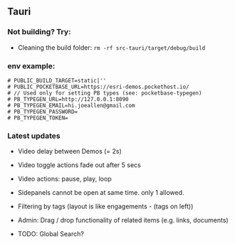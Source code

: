 ## Tauri

### Not building? Try:

- Cleaning the build folder: `rm -rf src-tauri/target/debug/build`

### env example:

```
# PUBLIC_BUILD_TARGET=static|''
# PUBLIC_POCKETBASE_URL=https://esri-demos.pockethost.io/
# // Used only for setting PB types (see: pocketbase-typegen)
# PB_TYPEGEN_URL=http://127.0.0.1:8090
# PB_TYPEGEN_EMAIL=hi.joeallen@gmail.com
# PB_TYPEGEN_PASSWORD=
# PB_TYPEGEN_TOKEN=
```

### Latest updates

- Video delay between Demos (= 2s)
- Video toggle actions fade out after 5 secs
- Video actions: pause, play, loop
- Sidepanels cannot be open at same time. only 1 allowed.
- Filtering by tags (layout is like engagements - (tags on left))
- Admin: Drag / drop functionality of related items (e.g. links, documents)

- TODO: Global Search?
